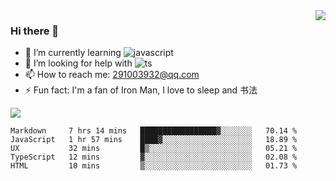 <img align='right' src='https://github-readme-stats.vercel.app/api?username=niaogege&show_icons=true&theme=radical'/>

### Hi there 👋

- 🌱 I’m currently learning ![javascript](https://img.shields.io/badge/javacript-learn-orange)
- 🤔 I’m looking for help with ![ts](https://img.shields.io/badge/ts-learn-yellow)
- 📫 How to reach me: 291003932@qq.com
- ⚡ Fun fact:  I'm a fan of Iron Man, I love to sleep and 书法

![](https://github-readme-stats.vercel.app/api/top-langs/?username=niaogege&layout=compact)

<!--START_SECTION:waka-->
```text
Markdown     7 hrs 14 mins   █████████████████▓░░░░░░░   70.14 % 
JavaScript   1 hr 57 mins    ████▓░░░░░░░░░░░░░░░░░░░░   18.89 % 
UX           32 mins         █▒░░░░░░░░░░░░░░░░░░░░░░░   05.21 % 
TypeScript   12 mins         ▓░░░░░░░░░░░░░░░░░░░░░░░░   02.08 % 
HTML         10 mins         ▒░░░░░░░░░░░░░░░░░░░░░░░░   01.73 % 
```
<!--END_SECTION:waka-->
